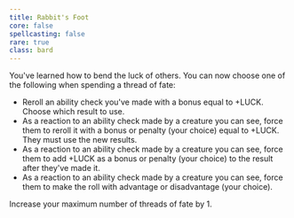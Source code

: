 ```yaml
---
title: Rabbit's Foot
core: false
spellcasting: false
rare: true
class: bard
---
```

You've learned how to bend the luck of others. You can now choose one of the following when spending a thread of fate:

- Reroll an ability check you've made with a bonus equal to +LUCK. Choose which result to use.
- As a reaction to an ability check made by a creature you can see, force them to reroll it with a bonus or penalty (your choice) equal to +LUCK. They must use the new results.
- As a reaction to an ability check made by a creature you can see, force them to add +LUCK as a bonus or penalty (your choice) to the result after they've made it.
- As a reaction to an ability check made by a creature you can see, force them to make the roll with advantage or disadvantage (your choice).

Increase your maximum number of threads of fate by 1.
